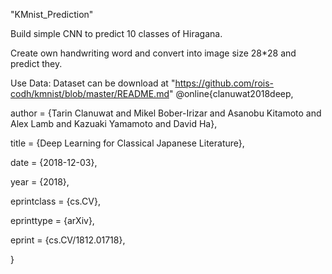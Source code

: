 "KMnist_Prediction" 

Build simple CNN to predict 10 classes of Hiragana.

Create own handwriting word and convert into image size 28*28 and predict they.

Use Data:
Dataset can be download at "https://github.com/rois-codh/kmnist/blob/master/README.md"
@online{clanuwat2018deep,

  author       = {Tarin Clanuwat and Mikel Bober-Irizar and Asanobu Kitamoto and Alex Lamb and Kazuaki Yamamoto and David Ha},
  
  title        = {Deep Learning for Classical Japanese Literature},
  
  date         = {2018-12-03},
  
  year         = {2018},
  
  eprintclass  = {cs.CV},
  
  eprinttype   = {arXiv},
  
  eprint       = {cs.CV/1812.01718},
  
}
